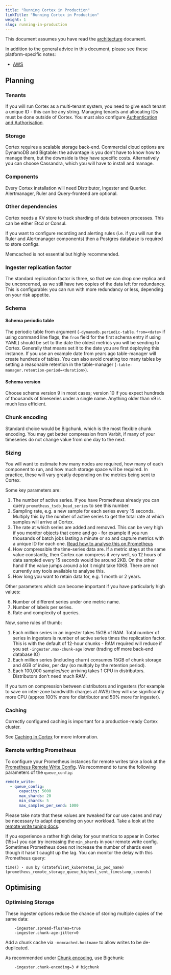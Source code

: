 ```yaml
---
title: "Running Cortex in Production"
linkTitle: "Running Cortex in Production"
weight: 1
slug: running-in-production
---
```


This document assumes you have read the
[architecture](architecture.md) document.

In addition to the general advice in this document, please see these
platform-specific notes:

- [AWS](aws-specific.md)

## Planning

### Tenants

If you will run Cortex as a multi-tenant system, you need to give each
tenant a unique ID - this can be any string. Managing tenants and
allocating IDs must be done outside of Cortex. You must also configure
[Authentication and Authorisation](auth.md).

### Storage

Cortex requires a scalable storage back-end.  Commercial cloud options
are DynamoDB and Bigtable: the advantage is you don't have to know how
to manage them, but the downside is they have specific costs.
Alternatively you can choose Cassandra, which you will have to install
and manage.

### Components

Every Cortex installation will need Distributor, Ingester and Querier.
Alertmanager, Ruler and Query-frontend are optional.

### Other dependencies

Cortex needs a KV store to track sharding of data between
processes. This can be either Etcd or Consul.

If you want to configure recording and alerting rules (i.e. if you
will run the Ruler and Alertmanager components) then a Postgres
database is required to store configs.

Memcached is not essential but highly recommended.

### Ingester replication factor

The standard replication factor is three, so that we can drop one
replica and be unconcerned, as we still have two copies of the data
left for redundancy. This is configurable: you can run with more
redundancy or less, depending on your risk appetite.

### Schema

#### Schema periodic table

The periodic table from argument (`-dynamodb.periodic-table.from=<date>` if
using command line flags, the `from` field for the first schema entry if using
YAML) should be set to the date the oldest metrics you will be sending to
Cortex. Generally that means set it to the date you are first deploying this
instance. If you use an example date from years ago table-manager will create
hundreds of tables. You can also avoid creating too many tables by setting a
reasonable retention in the table-manager
(`-table-manager.retention-period=<duration>`).

#### Schema version

Choose schema version 9 in most cases; version 10 if you expect
hundreds of thousands of timeseries under a single name.  Anything
older than v9 is much less efficient.

### Chunk encoding

Standard choice would be Bigchunk, which is the most flexible chunk
encoding. You may get better compression from Varbit, if many of your
timeseries do not change value from one day to the next.

### Sizing

You will want to estimate how many nodes are required, how many of
each component to run, and how much storage space will be required.
In practice, these will vary greatly depending on the metrics being
sent to Cortex.

Some key parameters are:

 1. The number of active series. If you have Prometheus already you
 can query `prometheus_tsdb_head_series` to see this number.
 2. Sampling rate, e.g. a new sample for each series every 15
 seconds. Multiply this by the number of active series to get the
 total rate at which samples will arrive at Cortex.
 3. The rate at which series are added and removed. This can be very
 high if you monitor objects that come and go - for example if you run
 thousands of batch jobs lasting a minute or so and capture metrics
 with a unique ID for each one. [Read how to analyse this on
 Prometheus](https://www.robustperception.io/using-tsdb-analyze-to-investigate-churn-and-cardinality)
 4. How compressible the time-series data are. If a metric stays at
 the same value constantly, then Cortex can compress it very well, so
 12 hours of data sampled every 15 seconds would be around 2KB.  On
 the other hand if the value jumps around a lot it might take 10KB.
 There are not currently any tools available to analyse this.
 5. How long you want to retain data for, e.g. 1 month or 2 years.

Other parameters which can become important if you have particularly
high values:

 6. Number of different series under one metric name.
 7. Number of labels per series.
 8. Rate and complexity of queries.

Now, some rules of thumb:

 1. Each million series in an ingester takes 15GB of RAM. Total number
 of series in ingesters is number of active series times the
 replication factor. This is with the default of 12-hour chunks - RAM
 required will reduce if you set `-ingester.max-chunk-age` lower
 (trading off more back-end database IO)
 2. Each million series (including churn) consumes 15GB of chunk
 storage and 4GB of index, per day (so multiply by the retention
 period).
 3. Each 100,000 samples/sec arriving takes 1 CPU in distributors.
 Distributors don't need much RAM.

If you turn on compression between distributors and ingesters (for
example to save on inter-zone bandwidth charges at AWS) they will use
significantly more CPU (approx 100% more for distributor and 50% more
for ingester).

### Caching

Correctly configured caching is important for a production-ready Cortex cluster.

See [Caching In Cortex](caching.md) for more information.



### Remote writing Prometheus

To configure your Prometheus instances for remote writes take a look at
the [Prometheus Remote Write Config](https://prometheus.io/docs/prometheus/latest/configuration/configuration/#remote_write). We recommend to tune the following
parameters of the `queue_config`:

```yaml
remote_write:
  - queue_config:
      capacity: 5000
      max_shards: 20
      min_shards: 5
      max_samples_per_send: 1000
```

Please take note that these values are tweaked for our use cases
and may be necessary to adapt depending on your workload. Take a
look at the [remote write tuning docs](https://prometheus.io/docs/practices/remote_write/).

If you experience a rather high delay for your metrics to appear in
Cortex (15s+) you can try increasing the `min_shards` in your remote
write config. Sometimes Prometheus does not increase the number of
shards even though it hasn't caught up the lag. You can monitor the
delay with this Prometheus query:

```
time() - sum by (statefulset_kubernetes_io_pod_name) (prometheus_remote_storage_queue_highest_sent_timestamp_seconds)
```

## Optimising

### Optimising Storage

These ingester options reduce the chance of storing multiple copies of
the same data:

        -ingester.spread-flushes=true
        -ingester.chunk-age-jitter=0

Add a chunk cache via `-memcached.hostname` to allow writes to be de-duplicated.

As recommended under [Chunk encoding](#chunk-encoding), use Bigchunk:

        -ingester.chunk-encoding=3 # bigchunk
